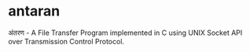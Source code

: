 # antaran
 अंतरण - A File Transfer Program implemented in C using UNIX Socket API over Transmission Control Protocol.
